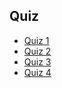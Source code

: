 ## Quiz

* [Quiz 1](https://docs.google.com/forms/d/e/1FAIpQLScmhm1O6ec2dTxSYILN8UUUrGJYAQoCK_vTFmC6LOxH24wJAQ/viewscore?pli=1&pli=1&pli=1&viewscore=AE0zAgB5FSAq-t3PnErAI8vPIoBdsfIUSDr6WeWLbVT5KwKVGfILtyy1ftT69ujLnw)
* [Quiz 2](https://docs.google.com/forms/d/e/1FAIpQLScwP-qD5j6QcLHbs6eutOqYNnhiMmfy1y7ITDFYzexg6B6F0Q/viewscore?pli=1&pli=1&pli=1&viewscore=AE0zAgCY8TbeEgqcPq-QnQbP7h9KMB85b97vepzMrXT_PUh1ahPbIjWJNDCz1_EkLA)
* [Quiz 3](https://docs.google.com/forms/d/e/1FAIpQLScRNKdOhDDRNN-1WPwB7Z-yUn0Hpj8HdGHCMBAwyjZNKEfABA/viewscore?pli=1&pli=1&pli=1&viewscore=AE0zAgCsOiLfNbrgJ3PpfqROiu0VeO591RSMYtqqjhvctnBXseknj9B_BmA3S0cAdQ)
* [Quiz 4](https://docs.google.com/forms/d/e/1FAIpQLSdR5KfRXHb-LPzc24KxmULgsTUCTQNozlxLNU1oz1dWFIHg8Q/viewscore?pli=1&pli=1&pli=1&viewscore=AE0zAgBBwte-5CVA7KVv7zD_7jmJgYVT0UlFSQzr0eWFEb8j2TNsLNHnP6Y3sawKMQ)
